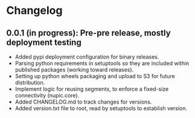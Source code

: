 # Changelog

## 0.0.1 (in progress): Pre-pre release, mostly deployment testing

* Added pypi deployment configuration for binary releases.
* Parsing python requirements in setuptools so they are included within published packages (working toward releases).
* Setting up python wheels packaging and upload to S3 for future distribution.
* Implement logic for reusing segments, to enforce a fixed-size connectivity (nupic.core).
* Added CHANGELOG.md to track changes for versions.
* Added version.txt file to root, read by setuptools to establish version.
